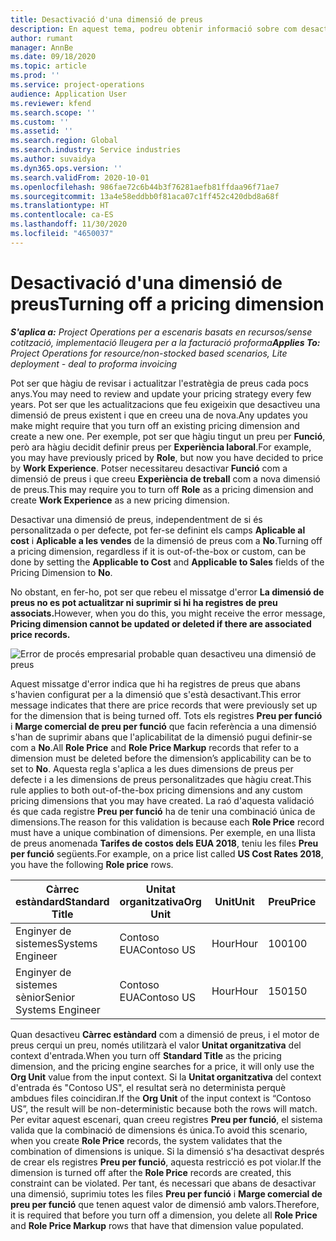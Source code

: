 ```yaml
---
title: Desactivació d'una dimensió de preus
description: En aquest tema, podreu obtenir informació sobre com desactivar dimensions de preus.
author: rumant
manager: AnnBe
ms.date: 09/18/2020
ms.topic: article
ms.prod: ''
ms.service: project-operations
audience: Application User
ms.reviewer: kfend
ms.search.scope: ''
ms.custom: ''
ms.assetid: ''
ms.search.region: Global
ms.search.industry: Service industries
ms.author: suvaidya
ms.dyn365.ops.version: ''
ms.search.validFrom: 2020-10-01
ms.openlocfilehash: 986fae72c6b44b3f76281aefb81ffdaa96f71ae7
ms.sourcegitcommit: 13a4e58eddbb0f81aca07c1ff452c420dbd8a68f
ms.translationtype: HT
ms.contentlocale: ca-ES
ms.lasthandoff: 11/30/2020
ms.locfileid: "4650037"
---
```

# <a name="turning-off-a-pricing-dimension"></a><span data-ttu-id="35133-103">Desactivació d'una dimensió de preus</span><span class="sxs-lookup"><span data-stu-id="35133-103">Turning off a pricing dimension</span></span>

<span data-ttu-id="35133-104">_**S'aplica a:** Project Operations per a escenaris basats en recursos/sense cotització, implementació lleugera per a la facturació proforma_</span><span class="sxs-lookup"><span data-stu-id="35133-104">_**Applies To:** Project Operations for resource/non-stocked based scenarios, Lite deployment - deal to proforma invoicing_</span></span>

<span data-ttu-id="35133-105">Pot ser que hàgiu de revisar i actualitzar l'estratègia de preus cada pocs anys.</span><span class="sxs-lookup"><span data-stu-id="35133-105">You may need to review and update your pricing strategy every few years.</span></span> <span data-ttu-id="35133-106">Pot ser que les actualitzacions que feu exigeixin que desactiveu una dimensió de preus existent i que en creeu una de nova.</span><span class="sxs-lookup"><span data-stu-id="35133-106">Any updates you make might require that you turn off an existing pricing dimension and create a new one.</span></span> <span data-ttu-id="35133-107">Per exemple, pot ser que hàgiu tingut un preu per **Funció**, però ara hàgiu decidit definir preus per **Experiència laboral**.</span><span class="sxs-lookup"><span data-stu-id="35133-107">For example, you may have previously priced by **Role**, but now you have decided to price by **Work Experience**.</span></span> <span data-ttu-id="35133-108">Potser necessitareu desactivar **Funció** com a dimensió de preus i que creeu **Experiència de treball** com a nova dimensió de preus.</span><span class="sxs-lookup"><span data-stu-id="35133-108">This may require you to turn off **Role** as a pricing dimension and create **Work Experience** as a new pricing dimension.</span></span> 

<span data-ttu-id="35133-109">Desactivar una dimensió de preus, independentment de si és personalitzada o per defecte, pot fer-se definint els camps **Aplicable al cost** i **Aplicable a les vendes** de la dimensió de preus com a **No**.</span><span class="sxs-lookup"><span data-stu-id="35133-109">Turning off a pricing dimension, regardless if it is out-of-the-box or custom, can be done by setting the **Applicable to Cost** and **Applicable to Sales** fields of the Pricing Dimension to **No**.</span></span>

<span data-ttu-id="35133-110">No obstant, en fer-ho, pot ser que rebeu el missatge d'error **La dimensió de preus no es pot actualitzar ni suprimir si hi ha registres de preu associats.**</span><span class="sxs-lookup"><span data-stu-id="35133-110">However, when you do this, you might receive the error message, **Pricing dimension cannot be updated or deleted if there are associated price records.**</span></span>

![Error de procés empresarial probable quan desactiveu una dimensió de preus](media/Business-Process-Error.png)

<span data-ttu-id="35133-112">Aquest missatge d'error indica que hi ha registres de preus que abans s'havien configurat per a la dimensió que s'està desactivant.</span><span class="sxs-lookup"><span data-stu-id="35133-112">This error message indicates that there are price records that were previously set up for the dimension that is being turned off.</span></span> <span data-ttu-id="35133-113">Tots els registres **Preu per funció** i **Marge comercial de preu per funció** que facin referència a una dimensió s'han de suprimir abans que l'aplicabilitat de la dimensió pugui definir-se com a **No**.</span><span class="sxs-lookup"><span data-stu-id="35133-113">All **Role Price** and **Role Price Markup** records that refer to a dimension must be deleted before the dimension’s applicability can be to set to **No**.</span></span> <span data-ttu-id="35133-114">Aquesta regla s'aplica a les dues dimensions de preus per defecte i a les dimensions de preus personalitzades que hàgiu creat.</span><span class="sxs-lookup"><span data-stu-id="35133-114">This rule applies to both out-of-the-box pricing dimensions and any custom pricing dimensions that you may have created.</span></span> <span data-ttu-id="35133-115">La raó d'aquesta validació és que cada registre **Preu per funció** ha de tenir una combinació única de dimensions.</span><span class="sxs-lookup"><span data-stu-id="35133-115">The reason for this validation is because each **Role Price** record must have a unique combination of dimensions.</span></span> <span data-ttu-id="35133-116">Per exemple, en una llista de preus anomenada **Tarifes de costos dels EUA 2018**, teniu les files **Preu per funció** següents.</span><span class="sxs-lookup"><span data-stu-id="35133-116">For example, on a price list called **US Cost Rates 2018**, you have the following **Role price** rows.</span></span> 

| <span data-ttu-id="35133-117">Càrrec estàndard</span><span class="sxs-lookup"><span data-stu-id="35133-117">Standard Title</span></span>         | <span data-ttu-id="35133-118">Unitat organitzativa</span><span class="sxs-lookup"><span data-stu-id="35133-118">Org Unit</span></span>    |<span data-ttu-id="35133-119">Unit</span><span class="sxs-lookup"><span data-stu-id="35133-119">Unit</span></span>   |<span data-ttu-id="35133-120">Preu</span><span class="sxs-lookup"><span data-stu-id="35133-120">Price</span></span>  |<span data-ttu-id="35133-121">Moneda</span><span class="sxs-lookup"><span data-stu-id="35133-121">Currency</span></span>  |
| -----------------------|-------------|-------|-------|----------|
| <span data-ttu-id="35133-122">Enginyer de sistemes</span><span class="sxs-lookup"><span data-stu-id="35133-122">Systems Engineer</span></span>|<span data-ttu-id="35133-123">Contoso EUA</span><span class="sxs-lookup"><span data-stu-id="35133-123">Contoso US</span></span>|<span data-ttu-id="35133-124">Hour</span><span class="sxs-lookup"><span data-stu-id="35133-124">Hour</span></span>| <span data-ttu-id="35133-125">100</span><span class="sxs-lookup"><span data-stu-id="35133-125">100</span></span>|<span data-ttu-id="35133-126">USD</span><span class="sxs-lookup"><span data-stu-id="35133-126">USD</span></span>|
| <span data-ttu-id="35133-127">Enginyer de sistemes sènior</span><span class="sxs-lookup"><span data-stu-id="35133-127">Senior Systems Engineer</span></span>|<span data-ttu-id="35133-128">Contoso EUA</span><span class="sxs-lookup"><span data-stu-id="35133-128">Contoso US</span></span>|<span data-ttu-id="35133-129">Hour</span><span class="sxs-lookup"><span data-stu-id="35133-129">Hour</span></span>| <span data-ttu-id="35133-130">150</span><span class="sxs-lookup"><span data-stu-id="35133-130">150</span></span>| <span data-ttu-id="35133-131">USD</span><span class="sxs-lookup"><span data-stu-id="35133-131">USD</span></span>|


<span data-ttu-id="35133-132">Quan desactiveu **Càrrec estàndard** com a dimensió de preus, i el motor de preus cerqui un preu, només utilitzarà el valor **Unitat organitzativa** del context d'entrada.</span><span class="sxs-lookup"><span data-stu-id="35133-132">When you turn off **Standard Title** as the pricing dimension, and the pricing engine searches for a price, it will only use the **Org Unit** value from the input context.</span></span> <span data-ttu-id="35133-133">Si la **Unitat organitzativa** del context d'entrada és "Contoso US", el resultat serà no determinista perquè ambdues files coincidiran.</span><span class="sxs-lookup"><span data-stu-id="35133-133">If the **Org Unit** of the input context is “Contoso US”, the result will be non-deterministic because both the rows will match.</span></span> <span data-ttu-id="35133-134">Per evitar aquest escenari, quan creeu registres **Preu per funció**, el sistema valida que la combinació de dimensions és única.</span><span class="sxs-lookup"><span data-stu-id="35133-134">To avoid this scenario, when you create **Role Price** records, the system validates that the combination of dimensions is unique.</span></span> <span data-ttu-id="35133-135">Si la dimensió s'ha desactivat després de crear els registres **Preu per funció**, aquesta restricció es pot violar.</span><span class="sxs-lookup"><span data-stu-id="35133-135">If the dimension is turned off after the **Role Price** records are created, this constraint can be violated.</span></span> <span data-ttu-id="35133-136">Per tant, és necessari que abans de desactivar una dimensió, suprimiu totes les files **Preu per funció** i **Marge comercial de preu per funció** que tenen aquest valor de dimensió amb valors.</span><span class="sxs-lookup"><span data-stu-id="35133-136">Therefore, it is required that before you turn off a dimension, you delete all **Role Price** and **Role Price Markup** rows that have that dimension value populated.</span></span>
